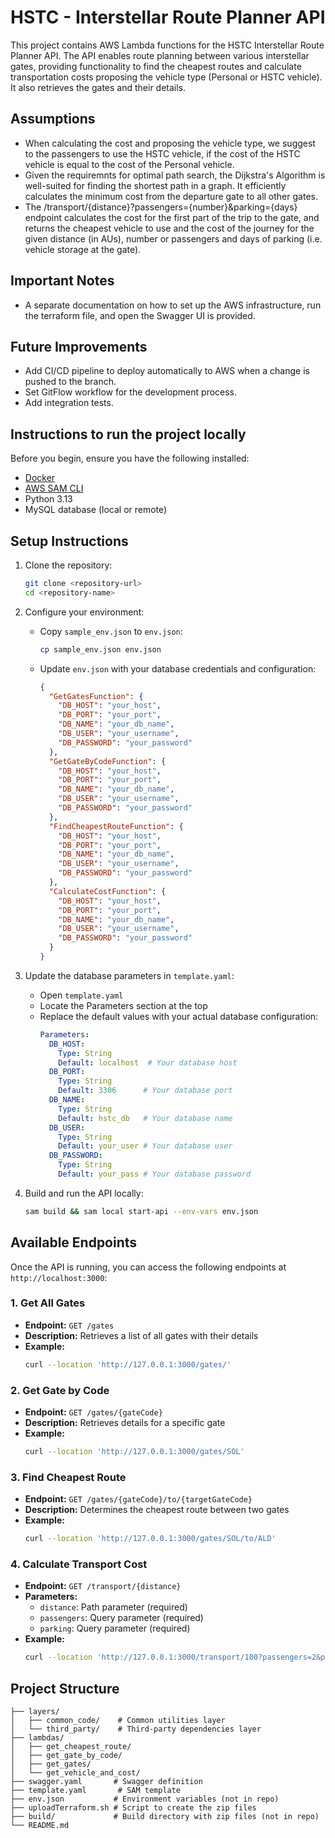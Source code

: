 # HSTC - Interstellar Route Planner API

This project contains AWS Lambda functions for the HSTC Interstellar Route Planner API. The API enables route planning between various interstellar gates, providing functionality to find the cheapest routes and calculate transportation costs proposing the vehicle type (Personal or HSTC vehicle). It also retrieves the gates and their details.

## Assumptions
- When calculating the cost and proposing the vehicle type, we suggest to the passengers to use the HSTC vehicle, if the cost of the HSTC vehicle is equal to the cost of the Personal vehicle.
- Given the requiremnts for optimal path search, the Dijkstra's Algorithm is well-suited for finding the shortest path in a graph. It efficiently calculates the minimum cost from the departure gate to all other gates.
- The /transport/{distance}?passengers={number}&parking={days} endpoint calculates the cost for the first part of the trip to the gate, and returns the cheapest vehicle to use and the cost of the journey for the given distance (in AUs), number or passengers and days of parking (i.e. vehicle storage at the gate).

## Important Notes
- A separate documentation on how to set up the AWS infrastructure, run the terraform file, and open the Swagger UI is provided.

## Future Improvements
- Add CI/CD pipeline to deploy automatically to AWS when a change is pushed to the branch.
- Set GitFlow workflow for the development process.
- Add integration tests.

## Instructions to run the project locally

Before you begin, ensure you have the following installed:

- [Docker](https://www.docker.com/get-started)
- [AWS SAM CLI](https://docs.aws.amazon.com/serverless-application-model/latest/developerguide/serverless-sam-cli-install.html)
- Python 3.13
- MySQL database (local or remote)

## Setup Instructions

1. Clone the repository:
   ```bash
   git clone <repository-url>
   cd <repository-name>
   ```

2. Configure your environment:
   - Copy `sample_env.json` to `env.json`:
     ```bash
     cp sample_env.json env.json
     ```
   - Update `env.json` with your database credentials and configuration:
     ```json
     {
       "GetGatesFunction": {
         "DB_HOST": "your_host",
         "DB_PORT": "your_port",
         "DB_NAME": "your_db_name",
         "DB_USER": "your_username",
         "DB_PASSWORD": "your_password"
       },
       "GetGateByCodeFunction": {
         "DB_HOST": "your_host",
         "DB_PORT": "your_port",
         "DB_NAME": "your_db_name",
         "DB_USER": "your_username",
         "DB_PASSWORD": "your_password"
       },
       "FindCheapestRouteFunction": {
         "DB_HOST": "your_host",
         "DB_PORT": "your_port",
         "DB_NAME": "your_db_name",
         "DB_USER": "your_username",
         "DB_PASSWORD": "your_password"
       },
       "CalculateCostFunction": {
         "DB_HOST": "your_host",
         "DB_PORT": "your_port",
         "DB_NAME": "your_db_name",
         "DB_USER": "your_username",
         "DB_PASSWORD": "your_password"
       }
     }
     ```

3. Update the database parameters in `template.yaml`:
   - Open `template.yaml`
   - Locate the Parameters section at the top
   - Replace the default values with your actual database configuration:
     ```yaml
     Parameters:
       DB_HOST:
         Type: String
         Default: localhost  # Your database host
       DB_PORT:
         Type: String
         Default: 3306      # Your database port
       DB_NAME:
         Type: String
         Default: hstc_db   # Your database name
       DB_USER:
         Type: String
         Default: your_user # Your database user
       DB_PASSWORD:
         Type: String
         Default: your_pass # Your database password
     ```

4. Build and run the API locally:
   ```bash
   sam build && sam local start-api --env-vars env.json
   ```

## Available Endpoints

Once the API is running, you can access the following endpoints at `http://localhost:3000`:

### 1. Get All Gates
- **Endpoint:** `GET /gates`
- **Description:** Retrieves a list of all gates with their details
- **Example:**
  ```bash
  curl --location 'http://127.0.0.1:3000/gates/'
  ```

### 2. Get Gate by Code
- **Endpoint:** `GET /gates/{gateCode}`
- **Description:** Retrieves details for a specific gate
- **Example:**
  ```bash
  curl --location 'http://127.0.0.1:3000/gates/SOL'
  ```

### 3. Find Cheapest Route
- **Endpoint:** `GET /gates/{gateCode}/to/{targetGateCode}`
- **Description:** Determines the cheapest route between two gates
- **Example:**
  ```bash
  curl --location 'http://127.0.0.1:3000/gates/SOL/to/ALD'
  ```

### 4. Calculate Transport Cost
- **Endpoint:** `GET /transport/{distance}`
- **Parameters:**
  - `distance`: Path parameter (required)
  - `passengers`: Query parameter (required)
  - `parking`: Query parameter (required)
- **Example:**
  ```bash
  curl --location 'http://127.0.0.1:3000/transport/100?passengers=2&parking=2'
  ```

## Project Structure

```
├── layers/
│   ├── common_code/    # Common utilities layer
│   └── third_party/    # Third-party dependencies layer
├── lambdas/
│   ├── get_cheapest_route/
│   ├── get_gate_by_code/
│   ├── get_gates/
│   └── get_vehicle_and_cost/
├── swagger.yaml       # Swagger definition
├── template.yaml       # SAM template
├── env.json           # Environment variables (not in repo)
├── uploadTerraform.sh # Script to create the zip files
├── build/             # Build directory with zip files (not in repo)
└── README.md